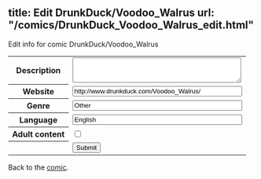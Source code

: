 title: Edit DrunkDuck/Voodoo_Walrus
url: "/comics/DrunkDuck_Voodoo_Walrus_edit.html"
---
Edit info for comic DrunkDuck/Voodoo_Walrus

<form name="comic" action="http://gaepostmail.appspot.com/comic/" method="post">
<table class="comicinfo">
<tr>
<th>Description</th><td><textarea name="description" cols="40" rows="3"></textarea></td>
</tr>
<tr>
<th>Website</th><td><input type="text" name="url" value="http://www.drunkduck.com/Voodoo_Walrus/" size="40"/></td>
</tr>
<tr>
<th>Genre</th><td><input type="text" name="genre" value="Other" size="40"/></td>
</tr>
<tr>
<th>Language</th><td><input type="text" name="language" value="English" size="40"/></td>
</tr>
<tr>
<th>Adult content</th><td><input type="checkbox" name="adult" value="adult" /></td>
</tr>
<tr>
<th></th><td>
<input type="hidden" name="comic" value="DrunkDuck_Voodoo_Walrus" />
<input type="submit" name="submit" value="Submit" />
</td>
</tr>
</table>
</form>

Back to the [comic](DrunkDuck_Voodoo_Walrus.html).
